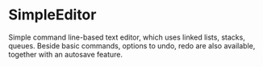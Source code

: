 # SimpleEditor
Simple command line-based text editor, which uses linked lists, stacks, queues. Beside basic commands, options to undo, redo are also available, together with an autosave feature.
